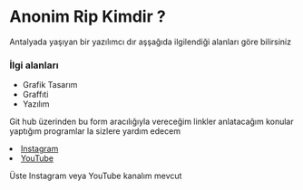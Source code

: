 <html>
  <head>
    <meta charset="utf-8">
    <title>Anonim Rip</title>
	<link rel="icon" href="C:\Users\Hesab Silme Hesabı\Desktop\website\favicon.ico"" type="image/x-icon" />

	
   </head>
   <body>
      <h1>Anonim Rip Kimdir ?</h1>
      <p>Antalyada yaşıyan bir yazılımcı dır aşşağıda ilgilendiği alanları göre bilirsiniz</p>
       <h3>İlgi alanları </h3>
	  <ul>
	    <li><a herf="#">Grafik Tasarım </a></li> <!-- liste  -->
		<li><a herf="#">Graffıti </a></li> <!-- # İşareti ile Bağlantı nın boş olduğunu belirtiyoz -->
		<li><a herf="#">Yazılım </a></li> <!-- Detaylı Anlatım kitabta -->
	  </ul>
	  <!-- Devamı Gelecek -->
	  <p>Git hub üzerinden bu form aracılığıyla vereceğim linkler anlatacağım konular yaptığım programlar la sizlere yardım edecem  </p>
      <p></p>
	  <li><a href="https://www.instagram.com/errenrip/" target="_blank">Instagram </a></li>
      <li><a href="https://www.youtube.com/channel/UC45QlquDizup2ILKLZKdPaw?view_as=subscriber" target="_blank">YouTube</a></li>
       <p>Üste Instagram veya YouTube kanalım mevcut</p>
  </body>
</html>


